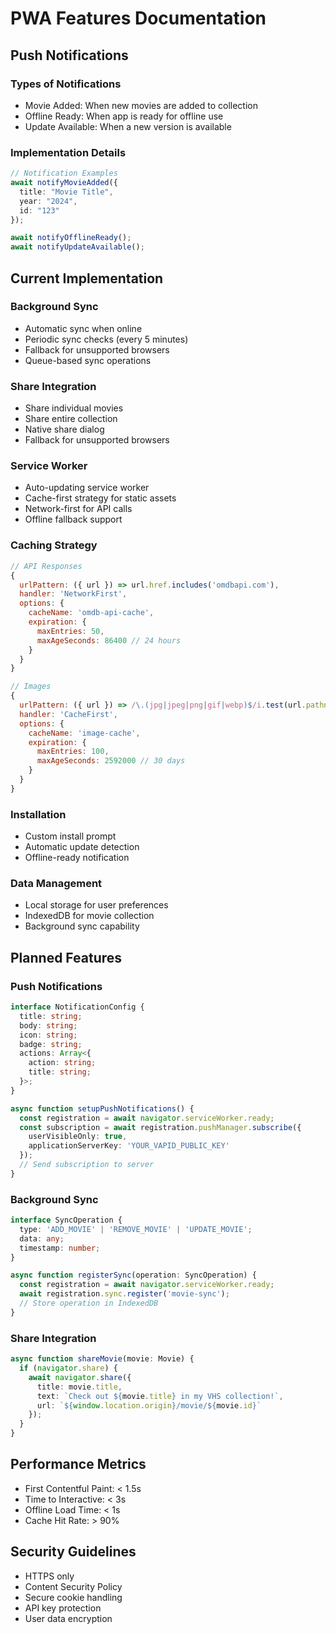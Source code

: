 # PWA Features Documentation

## Push Notifications

### Types of Notifications
- Movie Added: When new movies are added to collection
- Offline Ready: When app is ready for offline use
- Update Available: When a new version is available

### Implementation Details
```typescript
// Notification Examples
await notifyMovieAdded({
  title: "Movie Title",
  year: "2024",
  id: "123"
});

await notifyOfflineReady();
await notifyUpdateAvailable();
```

## Current Implementation

### Background Sync
- Automatic sync when online
- Periodic sync checks (every 5 minutes)
- Fallback for unsupported browsers
- Queue-based sync operations

### Share Integration
- Share individual movies
- Share entire collection
- Native share dialog
- Fallback for unsupported browsers

### Service Worker
- Auto-updating service worker
- Cache-first strategy for static assets
- Network-first for API calls
- Offline fallback support

### Caching Strategy
```javascript
// API Responses
{
  urlPattern: ({ url }) => url.href.includes('omdbapi.com'),
  handler: 'NetworkFirst',
  options: {
    cacheName: 'omdb-api-cache',
    expiration: {
      maxEntries: 50,
      maxAgeSeconds: 86400 // 24 hours
    }
  }
}

// Images
{
  urlPattern: ({ url }) => /\.(jpg|jpeg|png|gif|webp)$/i.test(url.pathname),
  handler: 'CacheFirst',
  options: {
    cacheName: 'image-cache',
    expiration: {
      maxEntries: 100,
      maxAgeSeconds: 2592000 // 30 days
    }
  }
}
```

### Installation
- Custom install prompt
- Automatic update detection
- Offline-ready notification

### Data Management
- Local storage for user preferences
- IndexedDB for movie collection
- Background sync capability

## Planned Features

### Push Notifications
```typescript
interface NotificationConfig {
  title: string;
  body: string;
  icon: string;
  badge: string;
  actions: Array<{
    action: string;
    title: string;
  }>;
}

async function setupPushNotifications() {
  const registration = await navigator.serviceWorker.ready;
  const subscription = await registration.pushManager.subscribe({
    userVisibleOnly: true,
    applicationServerKey: 'YOUR_VAPID_PUBLIC_KEY'
  });
  // Send subscription to server
}
```

### Background Sync
```typescript
interface SyncOperation {
  type: 'ADD_MOVIE' | 'REMOVE_MOVIE' | 'UPDATE_MOVIE';
  data: any;
  timestamp: number;
}

async function registerSync(operation: SyncOperation) {
  const registration = await navigator.serviceWorker.ready;
  await registration.sync.register('movie-sync');
  // Store operation in IndexedDB
}
```

### Share Integration
```typescript
async function shareMovie(movie: Movie) {
  if (navigator.share) {
    await navigator.share({
      title: movie.title,
      text: `Check out ${movie.title} in my VHS collection!`,
      url: `${window.location.origin}/movie/${movie.id}`
    });
  }
}
```

## Performance Metrics

- First Contentful Paint: < 1.5s
- Time to Interactive: < 3s
- Offline Load Time: < 1s
- Cache Hit Rate: > 90%

## Security Guidelines

- HTTPS only
- Content Security Policy
- Secure cookie handling
- API key protection
- User data encryption